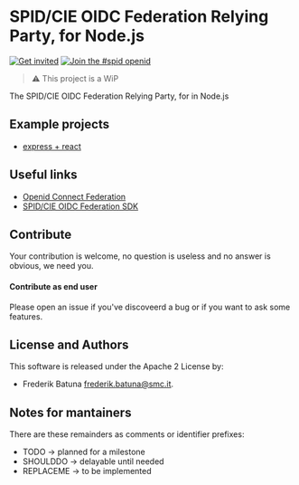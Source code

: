 # SPID/CIE OIDC Federation Relying Party, for Node.js

[![Get invited](https://slack.developers.italia.it/badge.svg)](https://slack.developers.italia.it/)
[![Join the #spid openid](https://img.shields.io/badge/Slack%20channel-%23spid%20openid-blue.svg)](https://developersitalia.slack.com/archives/C7E85ED1N/)

> ⚠️ This project is a WiP


The SPID/CIE OIDC Federation Relying Party, for in Node.js

## Example projects

- [express + react](examples/express-react-relaying-party/README.md)

## Useful links

* [Openid Connect Federation](https://openid.net/specs/openid-connect-federation-1_0.html)
* [SPID/CIE OIDC Federation SDK](https://github.com/italia/spid-cie-oidc-django)


## Contribute

Your contribution is welcome, no question is useless and no answer is obvious, we need you.

#### Contribute as end user

Please open an issue if you've discoveerd a bug or if you want to ask some features.


## License and Authors

This software is released under the Apache 2 License by:

- Frederik Batuna <frederik.batuna@smc.it>.

## Notes for mantainers

There are these remainders as comments or identifier prefixes:

- TODO -> planned for a milestone
- SHOULDDO -> delayable until needed
- REPLACEME -> to be implemented